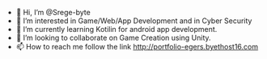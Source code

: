 - 👋 Hi, I’m @Srege-byte
- 👀 I’m interested in Game/Web/App Development and in Cyber Security
- 🌱 I’m currently learning Kotilin for android app development.
- 💞️ I’m looking to collaborate on Game Creation using Unity.
- 📫 How to reach me follow the link http://portfolio-egers.byethost16.com

<!---
Srege-byte/Srege-byte is a ✨ special ✨ repository because its `README.md` (this file) appears on your GitHub profile.
You can click the Preview link to take a look at your changes.
--->
